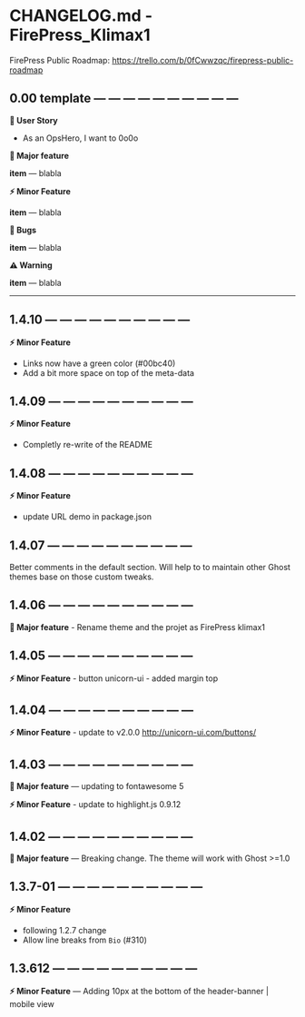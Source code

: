 # CHANGELOG.md - FirePress_Klimax1

FirePress Public Roadmap:
https://trello.com/b/0fCwwzqc/firepress-public-roadmap


## 0.00 template — — — — — — — — — —

**🎨 User Story**
- As an OpsHero, I want to 0o0o

**🚀 Major feature**

**item** — blabla

**⚡️ Minor Feature**

**item** — blabla

**🐛 Bugs**

**item** — blabla

**⚠️ Warning**

**item** — blabla

---

## 1.4.10 — — — — — — — — — —

**⚡️ Minor Feature**

- Links now have a green color (#00bc40)
- Add a bit more space on top of the meta-data 

## 1.4.09 — — — — — — — — — —
  
**⚡️ Minor Feature**

- Completly re-write of the README

## 1.4.08 — — — — — — — — — —
  
**⚡️ Minor Feature**

- update URL demo in package.json

## 1.4.07 — — — — — — — — — —

Better comments in the default section. Will help to to maintain other Ghost themes base on those custom tweaks.

## 1.4.06 — — — — — — — — — —

**🚀 Major feature** - Rename theme and the projet as FirePress klimax1

## 1.4.05 — — — — — — — — — —

**⚡️ Minor Feature**  - button unicorn-ui - added margin top

## 1.4.04 — — — — — — — — — —

**⚡️ Minor Feature**  - update to v2.0.0 http://unicorn-ui.com/buttons/

## 1.4.03 — — — — — — — — — —

**🚀 Major feature** — updating to fontawesome 5

**⚡️ Minor Feature**  - update to highlight.js 0.9.12


## 1.4.02 — — — — — — — — — —

**🚀 Major feature** — Breaking change. The theme will work with Ghost >=1.0

## 1.3.7-01 — — — — — — — — — —

**⚡️ Minor Feature** 
- following 1.2.7 change
- Allow line breaks from `Bio` (#310)

## 1.3.612 — — — — — — — — — —

**⚡️ Minor Feature** — Adding 10px at the bottom of the header-banner | mobile view 



